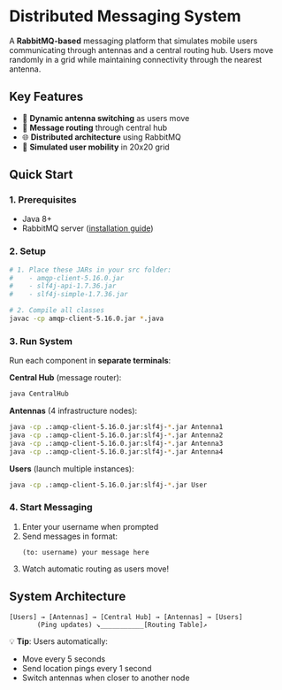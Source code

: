 # Distributed Messaging System

A **RabbitMQ-based** messaging platform that simulates mobile users communicating through antennas and a central routing hub. Users move randomly in a grid while maintaining connectivity through the nearest antenna.

## Key Features
- 📡 **Dynamic antenna switching** as users move
- 📨 **Message routing** through central hub
- 🌐 **Distributed architecture** using RabbitMQ
- 🏃 **Simulated user mobility** in 20x20 grid

## Quick Start

### 1. Prerequisites
- Java 8+
- RabbitMQ server ([installation guide](https://www.rabbitmq.com/download.html))

### 2. Setup
```bash
# 1. Place these JARs in your src folder:
#    - amqp-client-5.16.0.jar  
#    - slf4j-api-1.7.36.jar  
#    - slf4j-simple-1.7.36.jar  

# 2. Compile all classes  
javac -cp amqp-client-5.16.0.jar *.java
```

### 3. Run System
Run each component in **separate terminals**:

**Central Hub** (message router):
```bash
java CentralHub
```

**Antennas** (4 infrastructure nodes):
```bash
java -cp .:amqp-client-5.16.0.jar:slf4j-*.jar Antenna1
java -cp .:amqp-client-5.16.0.jar:slf4j-*.jar Antenna2 
java -cp .:amqp-client-5.16.0.jar:slf4j-*.jar Antenna3
java -cp .:amqp-client-5.16.0.jar:slf4j-*.jar Antenna4
```

**Users** (launch multiple instances):
```bash
java -cp .:amqp-client-5.16.0.jar:slf4j-*.jar User
```

### 4. Start Messaging
1. Enter your username when prompted
2. Send messages in format:
   ```
   (to: username) your message here
   ```
3. Watch automatic routing as users move!

## System Architecture
```
[Users] → [Antennas] → [Central Hub] → [Antennas] → [Users]
       (Ping updates) ↘___________[Routing Table]↗
```

💡 **Tip**: Users automatically:
- Move every 5 seconds
- Send location pings every 1 second
- Switch antennas when closer to another node